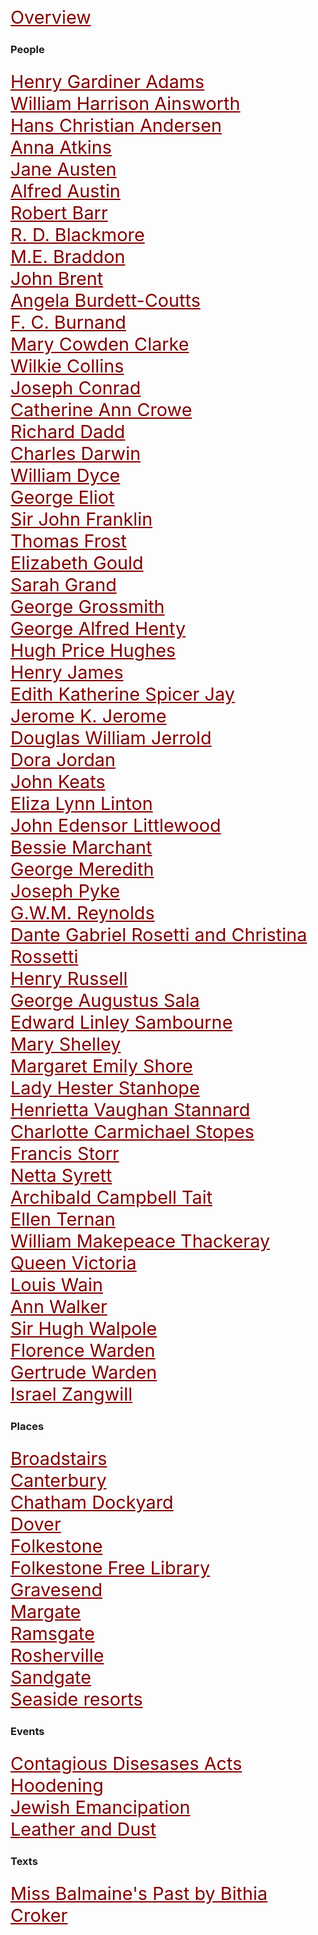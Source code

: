 <link rel = "stylesheet" href = "https://raw.githubusercontent.com/kent-map/kent/develop/css/custom.css">
<style>
    .clearfix::after {content: ""; clear: both; display: table;}
    .thumb {float:left; margin:0 18px 0 6px; width:100%; width:100%; max-width:150px; box-shadow: 0 4px 8px 0 rgba(0, 0, 0, 0.2), 0 6px 20px 0 rgba(0, 0, 0, 0.19); border:1px solid #aaa; margin-bottom: 24px;}
    p {font-size: 1.5rem;}
    a {color: #800000 !important; font-size: 1.2em;}
</style>

<param ve-config title="19th Century Kent" banner=/images/banners/19c.jpg>

[Overview](19c-kent)

### People

[Henry Gardiner Adams](19c-gardiner-adams-biography)   
[William Harrison Ainsworth](19c-whainsworth-biography)     
[Hans Christian Andersen](19c-christian-andersen)   
[Anna Atkins](19c-atkins-biography)   
[Jane Austen](19c-austen-biography)  
[Alfred Austin](19c-austin-biography)    
[Robert Barr](19c-barr-biography)  
[R. D. Blackmore](19c-blackmore-biography)  
[M.E. Braddon](19c-braddon-biography)   
[John Brent](19c-brent-biography)   
[Angela Burdett-Coutts](19c-burdett-coutts-biography)   
[F. C. Burnand](19c-burnand-biography)  
[Mary Cowden Clarke](19c-cowden-clarke-biography)   
[Wilkie Collins](19c-collins-biography)   
[Joseph Conrad](19c-conrad-biography)  
[Catherine Ann Crowe](19c-crowe-biography)   
[Richard Dadd](19c-dadd-biography)   
[Charles Darwin](19c-darwin-biography)   
[William Dyce](19c-dyce-biography)   
[George Eliot](19c-eliot-george-biography)   
[Sir John Franklin](19c-franklin-biography)  
[Thomas Frost](19c-frost-biography)   
[Elizabeth Gould](19c-gould-biography)   
[Sarah Grand](19c-grand-biography)   
[George Grossmith](19c-grossmith-biography)  
[George Alfred Henty](19c-henty-biography)   
[Hugh Price Hughes](19c-price-hughes-biography)   
[Henry James](19c-jamesh-hever-castle)  
[Edith Katherine Spicer Jay](19c-spicer-jay-biography)   
[Jerome K. Jerome](19c-jerome-biography)   
[Douglas William Jerrold](19c-jerrold-biography)   
[Dora Jordan](19c-jordan-biography)   
[John Keats](19c-keats-margate)   
[Eliza Lynn Linton](19c-lynn-linton-biography)   
[John Edensor Littlewood](19c-edensor-littlewood)     
[Bessie Marchant](19c-marchantb-biography)  
[George Meredith](19c-meredith-biography)   
[Joseph Pyke](19c-pyke-biography)   
[G.W.M. Reynolds](19c-reynoldsgwm-biography)  
[Dante Gabriel Rosetti and Christina Rossetti](19c-rossetti-biography)  
[Henry Russell](19c-russell-biography)   
[George Augustus Sala](19c-sala-biography)   
[Edward Linley Sambourne](19c-sambourne-biography)   
[Mary Shelley](19c-shelleym-biography)  
[Margaret Emily Shore](19c-shore-biography)  
[Lady Hester Stanhope](19c-stanhope-biography)   
[Henrietta Vaughan Stannard](19c-vaughan-stannard)   
[Charlotte Carmichael Stopes](19c-stopes-biography)   
[Francis Storr](19c-storr-biography)    
[Netta Syrett](19c-syrett-biography)   
[Archibald Campbell Tait](19c-tait-biography)   
[Ellen Ternan](19c-ternan-biography)   
[William Makepeace Thackeray](19c-thackeray-biography)   
[Queen Victoria](19c-victoria-biography)   
[Louis Wain](19c-wain-biography)   
[Ann Walker](19c-walker-biography)   
[Sir Hugh Walpole](19c-walpole-biography)   
[Florence Warden](19c-florence-warden-biography)   
[Gertrude Warden](19c-gertrude-warden-biography)   
[Israel Zangwill](19c-zangwill-biography)   

### Places

[Broadstairs](/dickens/broadstairs-19th-century)   
[Canterbury](19c-canterbury)   
[Chatham Dockyard](19c-chatham-dockyard)  
[Dover](19c-dover)   
[Folkestone](19c-folkestone)   
[Folkestone Free Library](19c-folkestone-free-library)  
[Gravesend](19c-gravesend)   
[Margate](19c-margate)   
[Ramsgate](19c-ramsgate)  
[Rosherville](19c-rosherville)   
[Sandgate](/placesqz/sandgate-overview)    
[Seaside resorts](19c-seaside)   

### Events

[Contagious Disesases Acts](19c-contagious-diseases)   
[Hoodening](19c-hoodening)  
[Jewish Emancipation](19c-jewish-emancipation)   
[Leather and Dust](/dickens/19c-leather-and-dust)   


### Texts

[Miss Balmaine's Past by Bithia Croker](19c-croker-missbalmaine)   

